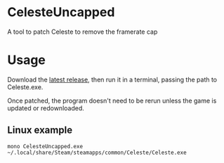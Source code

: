 # CelesteUncapped

A tool to patch Celeste to remove the framerate cap

# Usage

Download the [latest release](releases/latest), then run it in a terminal, passing the path to Celeste.exe.

Once patched, the program doesn't need to be rerun unless the game is updated or redownloaded.

## Linux example

`mono CelesteUncapped.exe ~/.local/share/Steam/steamapps/common/Celeste/Celeste.exe`
